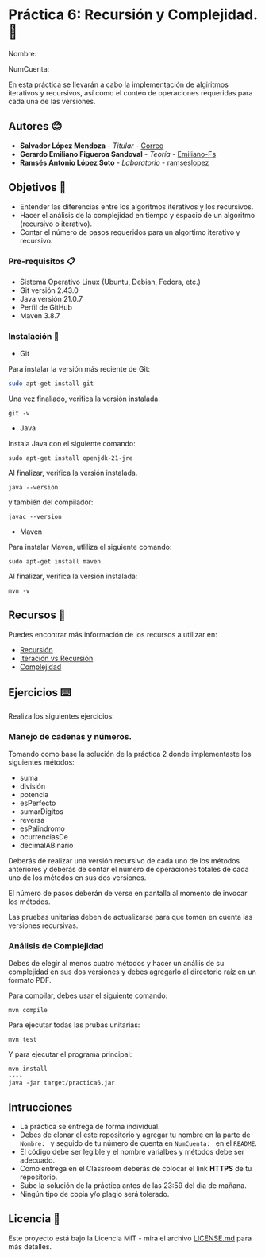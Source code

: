# Práctica 6: Recursión y Complejidad. 📌

Nombre:

NumCuenta:

En esta práctica se llevarán a cabo la implementación de algiritmos iterativos y recursivos, así como el conteo de operaciones requeridas para cada una de las versiones. 

## Autores 😊
* **Salvador López Mendoza** - *Titular* - [Correo](slm@ciencias.unam.mx)
* **Gerardo Emiliano Figueroa Sandoval** - *Teoría* - [Emiliano-Fs](https://github.com/Emiliano-FS)
* **Ramsés Antonio López Soto** - *Laboratorio* - [ramseslopez](https://github.com/ramseslopez)
  
## Objetivos 🚀

- Entender las diferencias entre los algoritmos iterativos y los recursivos.
- Hacer el análisis de la complejidad en tiempo y espacio de un algoritmo (recursivo o iterativo).
- Contar el número de pasos requeridos para un algortimo iterativo y recursivo. 

### Pre-requisitos 📋

- Sistema Operativo Linux (Ubuntu, Debian, Fedora, etc.)
- Git versión 2.43.0
- Java versión 21.0.7
- Perfil de GitHub
- Maven 3.8.7

### Instalación 🔧

- Git

Para instalar la versión más reciente de Git:

```bash
sudo apt-get install git

```
Una vez finaliado, verifica la versión instalada.

```
git -v
```

- Java
  
Instala Java con el siguiente comando:

```
sudo apt-get install openjdk-21-jre
```

Al finalizar, verifica la versión instalada.

```
java --version
```
y también del compilador:

```
javac --version
``` 

- Maven

Para instalar Maven, utliliza el siguiente comando:

```
sudo apt-get install maven
```

Al finalizar, verifica la versión instalada:

```
mvn -v
```

## Recursos 📖

Puedes encontrar más información de los recursos a utilizar en:

- [Recursión](https://www.geeksforgeeks.org/introduction-to-recursion-2/)
- [Iteración vs Recursión](https://www.geeksforgeeks.org/dsa/difference-between-recursion-and-iteration/)
- [Complejidad](https://drive.google.com/file/d/13c54HXCGR7e6CY6pUj8YYNxSQILOd-9Y/view?usp=sharing)

## Ejercicios ⌨️

Realiza los siguientes ejercicios:

### Manejo de cadenas y números.

Tomando como base la solución de la práctica 2 donde implementaste los siguientes métodos:

- suma
- división
- potencia
- esPerfecto
- sumarDigitos
- reversa 
- esPalindromo
- ocurrenciasDe
- decimalABinario

Deberás de realizar una versión recursivo de cada uno de los métodos anteriores y deberás de contar el número de operaciones totales de cada uno de los métodos en sus dos versiones. 

El número de pasos deberán de verse en pantalla al momento de invocar los métodos.

Las pruebas unitarias deben de actualizarse para que tomen en cuenta las versiones recursivas.

### Análisis de Complejidad

Debes de elegir al menos cuatro métodos y hacer un análiis de su complejidad en sus dos versiones y debes agregarlo al directorio raíz en un formato PDF.

Para compilar, debes usar el siguiente comando:

```
mvn compile
```

Para ejecutar todas las prubas unitarias:

```
mvn test
```

Y para ejecutar el programa principal:

```
mvn install
----
java -jar target/practica6.jar
```

## Intrucciones

* La práctica se entrega de forma individual.
* Debes de clonar el este repositorio y agregar tu nombre en la parte de `Nombre: ` y seguido de tu número de cuenta en `NumCuenta: ` en el `README`.
* El código debe ser legible y el nombre varialbes y métodos debe ser adecuado.
* Como entrega en el Classroom deberás de colocar el link **HTTPS** de tu repositorio.
* Sube la solución de la práctica antes de las 23:59 del día de mañana.
* Ningún tipo de copia y/o plagio será tolerado.

## Licencia 📄

Este proyecto está bajo la Licencia MIT - mira el archivo [LICENSE.md](LICENSE.md) para más detalles.
